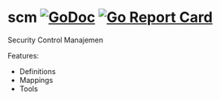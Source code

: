 # scm [![GoDoc](https://godoc.org/github.com/purpeltim/scm?status.png)](https://godoc.org/github.com/purpeltim/scm) [![Go Report Card](https://goreportcard.com/badge/github.com/purpeltim/scm)](https://goreportcard.com/report/github.com/purpeltim/scm) 
Security Control Manajemen

Features:
- Definitions
- Mappings
- Tools
